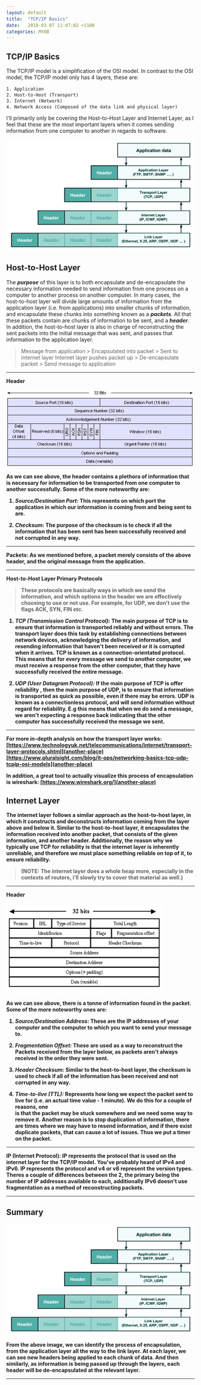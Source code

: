 ```yaml
---
layout: default
title:  "TCP/IP Basics"
date:   2018-03-07 11:07:02 +1100
categories: MYOB
---
```


## [](#header-1)TCP/IP Basics

The TCP/IP model is a simplification of the OSI model. In contrast to the OSI model,
the TCP/IP model only has 4 layers, these are:

    1. Application
    2. Host-to-Host (Transport)
    3. Internet (Network)
    4. Network Access (Composed of the data link and physical layer)

I'll primarily only be covering the Host-to-Host Layer and Internet Layer, as I
feel that these are the most important layers when it comes sending information from
one computer to another in regards to software.

![](./assets/images/tcp_ip_encapsulation.gif)

## [](#header-2)Host-to-Host Layer

The ***purpose*** of this layer is to both encapsulate and de-encapsulate the necessary information needed
to send information from one process on a computer to another process on another computer. In many cases,
the host-to-host layer will divide large amounts of information from the application layer (i.e. from applications)
into smaller chunks of information, and encapsulate these chunks into something known as a ***packets***.
All that these packets contain are chunks of information to be sent, and a ***header***.
In addition, the host-to-host layer is also in charge of reconstructing the sent packets into
the initial message that was sent, and passes that information to the application layer.

> Message from application > Encapsulated into packet > Sent to internet layer
> Internet layer pushes packet up > De-encapsulate packet > Send message to application

* * *

<strong>Header<strong>



![](./assets/images/tcp_pdu_format.gif)

As we can see above, the header contains a plethora of information that is necessary for information
to be transported from one computer to another successfully. Some of the more noteworthy are:

1. ***Source/Destination Port:*** This represents on which port the application in which our information is
coming from and being sent to are.

2. ***Checksum:*** The purpose of the checksum is to check if all the information that has been sent has
been successfully received and not corrupted in any way.

* * *

<strong>Packets:</strong> As we mentioned before, a packet merely consists of the above
header, and the original message from the application.

 * * *
<strong>Host-to-Host Layer Primary Protocols</strong>

> These protocols are basically ways in which we send the information, and which options
in the header we are effectively choosing to use or not use. For example, for UDP, we don't
use the flags ACK, SYN, FIN etc.

1. ***TCP (Transmission Control Protocol):*** The main purpose of TCP is to ensure that information is transported reliably and without errors.
   The transport layer does this task by establishing connections between network devices, acknowledging the delivery of information,
   and resending information that haven't been received or it is corrupted when it arrives. TCP is known as a
   connection-orientated protocol. This means that for every message we send to another computer, we must receive a response from
   the other computer, that they have successfully received the entire message.

2. ***UDP (User Datagram Protocol):*** If the main purpose of TCP is offer reliability , then the main purpose of UDP,
   is to ensure that information is transported as quick as possible, even if there may be errors. UDP is known as
   a connectionless protocol, and will send information without regard for reliability. E.g this means that when we do
   send a message, we aren't expecting a response back indicating that the other computer has successfully
   received the message we sent.  

* * *

For more in-depth analysis on how the transport layer works:
[https://www.technologyuk.net/telecommunications/internet/transport-layer-protocols.shtml](another-place)
[https://www.pluralsight.com/blog/it-ops/networking-basics-tcp-udp-tcpip-osi-models](another-place)

In addition, a great tool to actually visualize this process of encapsulation is wireshark:
[https://www.wireshark.org/](another-place)

## [](#header-2)Internet Layer

The internet layer follows a similar approach as the host-to-host layer, in which it constructs
and deconstructs information coming from the layer above and below it. Similar to the host-to-host layer,
it encapsulates the information received into another packet, that consists of the given information,
and another header. Additionally, the reason why we typically use TCP for reliability is that the internet
layer is inherently unreliable, and therefore we must place something reliable on top of it,
to ensure reliability.

>(NOTE: The internet layer does a whole heap more, especially in the contexts
of routers, i'll slowly try to cover that material as well.)

* * *

<strong>Header<strong>

![](./assets/images/ip-packet-header.gif)


As we can see above, there is a tonne of information found in the packet. Some
of the more noteworthy ones are:
1. ***Source/Destination Address:*** These are the IP addresses of your computer
and the computer to which you want to send your message to.

2. ***Fragmentation Offset:*** These are used as a way to reconstruct the Packets
received from the layer below, as packets aren't always received in the order
they were sent.

3. ***Header Checksum:*** Similar to the host-to-host layer, the checksum is used
to check if all of the information has been received and not corrupted in any way.

4. ***Time-to-live (TTL):*** Represents how long we expect the packet sent to live
for (i.e. an actual time value - 1 minute). We do this for a couple of reasons, one  
is that the packet may be stuck somewhere and we need some way to remove it. Another
reason is to stop duplication of information, there are times where we may have to resend
information, and if there exist duplicate packets, that can cause a lot of issues. Thus
we put a timer on the packet.


* * *

<strong>IP (Internet Protocol):</strong>
IP represents the protocol that is used on the internet layer for the TCP/IP model.
You've probably heard of IPv4 and IPv6. IP represents the protocol and v4 or v6 represent
the version types. Theres a couple of differences between the 2, the primary being the number
of IP addresses available to each, additionally IPv6 doesn't use fragmentation as a method
of reconstructing packets.

* * *

## [](#header-2)Summary

![](./assets/images/tcp_ip_encapsulation.gif)


From the above image, we can identify the process of encapsulation, from the application layer all
the way to the link layer. At each layer, we can see new headers being applied to each
chunk of data. And then similarly, as information is being passed up through the layers,
each header will be de-encapsulated at the relevant layer.





* * *
